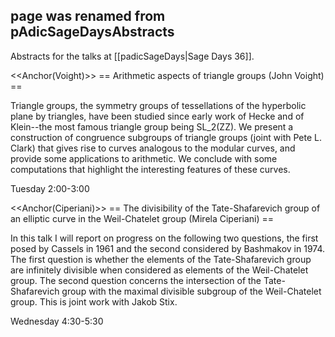 ## page was renamed from pAdicSageDaysAbstracts
Abstracts for the talks at [[padicSageDays|Sage Days 36]].

<<Anchor(Voight)>>
== Arithmetic aspects of triangle groups (John Voight) ==

Triangle groups, the symmetry groups of tessellations of the
hyperbolic plane by triangles, have been studied since early work of
Hecke and of Klein--the most famous triangle group being SL_2(ZZ).  We
present a construction of congruence subgroups of triangle groups
(joint with Pete L. Clark) that gives rise to curves analogous to the
modular curves, and provide some applications to arithmetic.  We
conclude with some computations that highlight the interesting
features of these curves.

Tuesday 2:00-3:00

<<Anchor(Ciperiani)>>
== The divisibility of the Tate-Shafarevich group of an elliptic curve in the Weil-Chatelet group (Mirela Ciperiani) ==

In this talk I will report on progress on the following two questions, the first posed by
Cassels in 1961 and the second considered by Bashmakov in 1974. The first question is
whether the elements of the Tate-Shafarevich group are infinitely divisible when considered
as elements of the Weil-Chatelet group. The second question concerns the intersection of
the Tate-Shafarevich group with the maximal divisible subgroup of the Weil-Chatelet group.
This is joint work with Jakob Stix.

Wednesday 4:30-5:30
